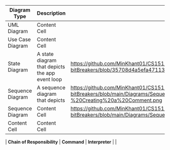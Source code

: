 | Diagram Type | Description | Link|
| --- | --- | --- |
| UML Diagram  | Content Cell  |
| Use Case Diagram | Content Cell  |
| State Diagram  | A state diagram that depicts the app event loop | https://github.com/MinKhant01/CS151-bitBreakers/blob/35708d4a5efa47113cc0cd958d485007fee5765b/Diagrams/State_Diagram.png
| Sequence Diagram| A sequence diagram that depicts  | https://github.com/MinKhant01/CS151-bitBreakers/blob/main/Diagrams/Sequence%20Diagram%20-%20Creating%20a%20Comment.png
| Sequence Diagram  | Content Cell  | https://github.com/MinKhant01/CS151-bitBreakers/blob/main/Diagrams/Sequence%20Diagram%20-%20Creating%20a%20Post.png
| Content Cell  | Content Cell  |


| **Chain of Responsibility** | **Command** | **Interpreter** |
|


